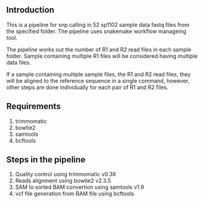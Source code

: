 ## Introduction

This is a pipeline for snp calling in 52 sp1102 sample data fastq files from the specified folder. The pipeline uses snakemake workflow manageing tool.

The pipeline works out the number of R1 and R2 read files in each sample folder. Sample containing multiple R1 files will be considered having multiple data files.

If a sample containing multiple sample files, the R1 and R2 read files, they  will be aligned to the reference sequence in a single command, however, other steps are done individually for each pair of R1 and R2 files.

## Requirements

1) trimmomatic
2) bowtie2
3) samtools
4) bcftools

## Steps in the pipeline

1) Quality control using trimmomatic v0.36
2) Reads alignment using bowtie2 v2.3.5
3) SAM to sorted BAM convertion using samtools v1.9
4) vcf file generation from BAM file using bcftools 


